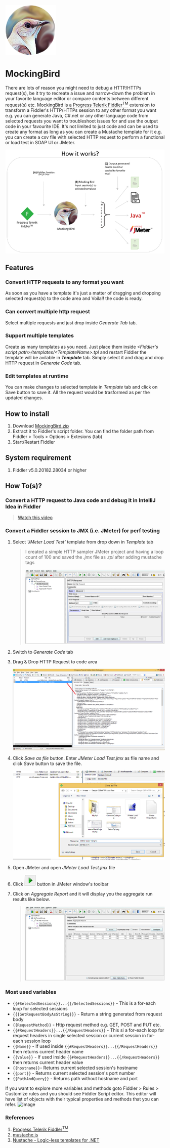 ![Mocking Bird](MockingBird.png "Mocking Bird")
# MockingBird #
There are lots of reason you might need to debug a HTTP/HTTPs request(s), be it try to recreate a issue and narrow-down the problem in your favorite language editor or compare contents between different request(s) etc. MockingBird is a [Progress Telerik Fiddler<sup>TM</sup>](https://www.telerik.com/fiddler) extension to transform a Fiddler's HTTP/HTTPs session to any other format you want e.g. you can generate Java, C#.net or any other language code from selected requests you want to troubleshoot issues for and use the output code in your favourite IDE. It's not limited to just code and can be used to create any format as long as you can create a Mustache template for it e.g. you can create a csv file with selected HTTP request to perform a functional or load test in SOAP UI or JMeter.

![How it works](help/MockingBird%20how%20it%20works.png)

## Features ##
### Convert HTTP requests to any format you want ###
As soon as you have a template it's just a matter of dragging and dropping selected request(s) to the code area and Voila!! the code is ready.

### Can convert multiple http request ###
Select multiple requests and just drop inside _Generate Tab_ tab.

### Support multiple templates ###
Create as many templates as you need. Just place them inside _<Fiddler's script path>/templates/\<TemplateName>.tpl_ and restart Fiddler the template will be avilable in ___Template___ tab. Simply select it and drag and drop HTTP request in _Generate Code_ tab.

### Edit templates at runtime ###
You can make changes to selected template in _Template_ tab and click on Save button to save it. All the request would be trasformed as per the updated changes.

## How to install ##
1. Download [MockingBird.zip](MockingBird.zip)
2. Extract it to Fiddler's script folder. You can find the folder path from Fiddler > Tools > Options > Extesions (tab)
3. Start/Restart Fiddler

## System requirement ##
1. Fiddler v5.0.20182.28034 or higher


## How To(s)? ##
### **Convert a HTTP request to Java code and debug it in IntelliJ Idea in Fiddler** ###
   > [Watch this video](https://youtu.be/SujiYylkB7s)  


### **Convert a Fiddler session to JMX (i.e. JMeter) for perf testing** ###

1. Select _'JMeter Load Test'_ template from drop down in _Template_ tab

   > I created a simple HTTP sampler JMeter project and having a loop count of 100 and saved the _.jmx_ file as _.tpl_ after adding mustache tags
   > 
   >![Img](help/Jmeter/Simple%20GET%20HTTP%20Load%20Test/JmeterBlankProject.png)

2. Switch to _Generate Code_ tab
3. Drag & Drop HTTP Request to code area

   ![](help/Jmeter/Simple%20GET%20HTTP%20Load%20Test/GenerateCode.png)

4. Click _Save as file_ button. Enter _JMeter Load Test.jmx_ as file name and click _Save_ button to save the file.

   ![](help/Jmeter/Simple%20GET%20HTTP%20Load%20Test/SaveJmx.png)

5. Open JMeter and open _JMeter Load Test.jmx_ file
6. Click ![_start_](help/Jmeter/Simple%20GET%20HTTP%20Load%20Test/StartButton.png) button in JMeter window's toolbar
7. Click on _Aggregate Report_ and it will display you the aggregate run results like below.

   >![Aggregate Report](help/Jmeter/Simple%20GET%20HTTP%20Load%20Test/AggregateReport.png)

### Most used variables ###
  - `{{#SelectedSessions}}...{{/SelectedSessions}}` - This is a for-each loop for selected sessions
  - `{{{GetRequestBodyAsString}}}` - Return a string generated from request body
  - `{{RequestMethod}}` - Http request method e.g. GET, POST and PUT etc.
  - `{{#RequestHeaders}}...{{/RequestHeaders}}` - This si a for-each loop for request headers in single selected session or current session in for-each session loop
  - `{{Name}}` - If used inside `{{#RequestHeaders}}...{{/RequestHeaders}}` then returns current header name
  - `{{Value}}` - If used inside `{{#RequestHeaders}}...{{/RequestHeaders}}` then returns current header value
  - `{{hostname}}`- Returns current selected session's hostname
  - `{{port}}` - Returns current selected session's port number
  - `{{PathAndQuery}}` - Returns path without hostname and port
 
   If you want to explore more variables and methods goto Fiddler > Rules > Customize rules and you should see Fiddler Script editor. This editor will have list of objects with their typical properties and methods that you can refer.
   ![image](https://user-images.githubusercontent.com/24278345/112733646-2d56d180-8f67-11eb-8a9a-43f62d1ea694.png)


### References ###
1. [Progress Telerik Fiddler<sup>TM</sup>](https://www.telerik.com/fiddler)
2. [mustache.js](https://github.com/janl/mustache.js/)
3. [Nustache - Logic-less templates for .NET](https://github.com/jdiamond/Nustache)
